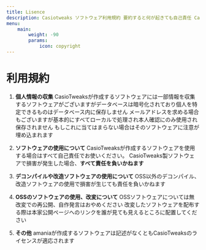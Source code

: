 ```yaml
---
title: Lisence
description: Casiotweaks ソフトウェア利用規約 要約すると何が起きても自己責任 CasioTweaksライセンスが適応されたソフトをベースに新しいソフトを作るときはこのlicenseに従って従えない場合は開発者に連絡
menu:
    main: 
        weight: -90
        params:
            icon: copyright
---
```

# 利用規約

1. **個人情報の収集**
CasioTweaksが作成するソフトウェアには一部情報を収集するソフトウェアがございますがデータベースは暗号化されており個人を特定できるものはデータベース内に保存しません
メールアドレスを求める場合もございますが基本的にすべてローカルで処理され本人確認にのみ使用され保存されません
もしこれに当てはまらない場合はそのソフトウェアに注意が埋め込まれます

2. **ソフトウェアの使用について**
CasioTweaksが作成するソフトウェアを使用する場合はすべて自己責任でお使いください。
CasioTweaks製ソフトウェアで損害が発生した場合、**すべて責任を負いかねます**

3. **デコンパイルや改造ソフトウェアの使用について**
OSS以外のデコンパイル、改造ソフトウェアの使用で損害が生じても責任を負いかねます

4. **OSSのソフトウェアの使用、改変について**
OSSソフトウェアについては無改変での再公開、自作発言はおやめください
改変したソフトウェアを配布する際は本家公開ページへのリンクを誰が見ても見えるところに配置してください

6. **その他**
amaniaが作成するソフトウェアは記述がなくともCasioTweaksのライセンスが適応されます
